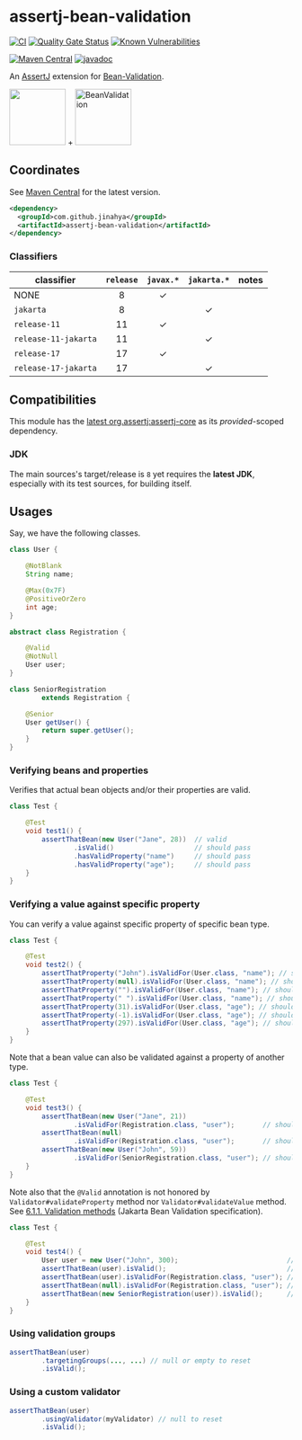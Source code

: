 # assertj-bean-validation

[![CI](https://github.com/jinahya/assertj-bean-validation/actions/workflows/maven.yml/badge.svg)](https://github.com/jinahya/assertj-bean-validation/actions/workflows/maven.yml)
[![Quality Gate Status](https://sonarcloud.io/api/project_badges/measure?project=jinahya_assertj-bean-validation&metric=alert_status)](https://sonarcloud.io/dashboard?id=jinahya_assertj-bean-validation)
[![Known Vulnerabilities](https://snyk.io/test/github/jinahya/assertj-bean-validation/badge.svg)](https://snyk.io/test/github/jinahya/assertj-bean-validation)

[![Maven Central](https://img.shields.io/maven-central/v/com.github.jinahya/assertj-bean-validation?label=maven-central)](https://search.maven.org/artifact/com.github.jinahya/assertj-bean-validation)
[![javadoc](https://javadoc.io/badge2/com.github.jinahya/assertj-bean-validation/javadoc.svg)](https://javadoc.io/doc/com.github.jinahya/assertj-bean-validation)

An [AssertJ](https://assertj.github.io/doc/) extension for [Bean-Validation](https://beanvalidation.org/).

<img src="https://raw.githubusercontent.com/joel-costigliola/assertj/gh-pages/favicon.png" height="100"/> + 
<img src="https://beanvalidation.org/logo/logo.svg" height="100" alt="BeanValidation"/>

## Coordinates

See [Maven Central](https://search.maven.org/artifact/com.github.jinahya/assertj-bean-validation) for the latest
version.

```xml
<dependency>
  <groupId>com.github.jinahya</groupId>
  <artifactId>assertj-bean-validation</artifactId>
</dependency>
```

### Classifiers

classifier           | `release` | `javax.*` | `jakarta.*` |notes
---------------------|:---------:|:---------:|:-----------:|-----
NONE                 |     8     |     ✓     |             |
`jakarta`            |     8     |           |      ✓      |
`release-11`         |    11     |     ✓     |             |
`release-11-jakarta` |    11     |           |      ✓      |
`release-17`         |    17     |     ✓     |             |
`release-17-jakarta` |    17     |           |      ✓      |

## Compatibilities

This module has the [latest org.assertj:assertj-core](https://javadoc.io/doc/org.assertj/assertj-core/latest/index.html) as its *provided*-scoped dependency.

### JDK

The main sources's target/release is `8` yet requires the **latest JDK**, especially with its test sources, for building itself.

## Usages

Say, we have the following classes.

```java
class User {

    @NotBlank
    String name;

    @Max(0x7F)
    @PositiveOrZero
    int age;
}

abstract class Registration {

    @Valid
    @NotNull
    User user;
}

class SeniorRegistration
        extends Registration {

    @Senior
    User getUser() {
        return super.getUser();
    }
}
```

### Verifying beans and properties

Verifies that actual bean objects and/or their properties are valid.

```java
class Test {

    @Test
    void test1() {
        assertThatBean(new User("Jane", 28))  // valid
                .isValid()                    // should pass
                .hasValidProperty("name")     // should pass
                .hasValidProperty("age");     // should pass
    }
}
```

### Verifying a value against specific property

You can verify a value against specific property of specific bean type.

```java
class Test {

    @Test
    void test2() {
        assertThatProperty("John").isValidFor(User.class, "name"); // should pass
        assertThatProperty(null).isValidFor(User.class, "name"); // should fail; @NotBlank
        assertThatProperty("").isValidFor(User.class, "name"); // should fail; @NotBlank
        assertThatProperty(" ").isValidFor(User.class, "name"); // should fail; @NotBlank
        assertThatProperty(31).isValidFor(User.class, "age"); // should pass
        assertThatProperty(-1).isValidFor(User.class, "age"); // should fail; @PositiveOrZero
        assertThatProperty(297).isValidFor(User.class, "age"); // should fail; @Max(0x7F)
    }
}
```

Note that a bean value can also be validated against a property of another type.

```java
class Test {

    @Test
    void test3() {
        assertThatBean(new User("Jane", 21))
                .isValidFor(Registration.class, "user");       // should pass
        assertThatBean(null)
                .isValidFor(Registration.class, "user");       // should fail; @NotNull
        assertThatBean(new User("John", 59))
                .isValidFor(SeniorRegistration.class, "user"); // should fail; age should be >= 60
    }
}
```

Note also that the `@Valid` annotation is not honored by `Validator#validateProperty` method
nor `Validator#validateValue` method.
See [6.1.1. Validation methods] (Jakarta Bean Validation specification).

```java
class Test {

    @Test
    void test4() {
        User user = new User("John", 300);                           // not valid, obviously
        assertThatBean(user).isValid();                              // so does fail
        assertThatBean(user).isValidFor(Registration.class, "user"); // DOES NOT FAIL!
        assertThatBean(null).isValidFor(Registration.class, "user"); // while fails
        assertThatBean(new SeniorRegistration(user)).isValid();      // should fail
    }
}
```

### Using validation groups

```java
assertThatBean(user)
        .targetingGroups(..., ...) // null or empty to reset
        .isValid();
```

### Using a custom validator

```java
assertThatBean(user)
        .usingValidator(myValidator) // null to reset
        .isValid();
```

[6.1.1. Validation methods]: https://jakarta.ee/specifications/bean-validation/3.0/jakarta-bean-validation-spec-3.0.html#validationapi-validatorapi-validationmethods
